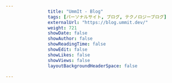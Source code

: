 ---
                title: "UmmIt - Blog"
                tags: [パーソナルサイト, ブログ, テクノロジーブログ]
                externalUrl: "https://blog.ummit.dev/"
                weight: 721
                showDate: false
                showAuthor: false
                showReadingTime: false
                showEdit: false
                showLikes: false
                showViews: false
                layoutBackgroundHeaderSpace: false
                ---

